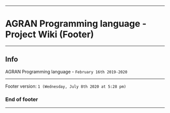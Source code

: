
***

# AGRAN Programming language - Project Wiki (Footer)

***

## Info

AGRAN Programming language - `February 16th 2019-2020`

***

Footer version: `1 (Wednesday, July 8th 2020 at 5:28 pm)`

### End of footer

***
